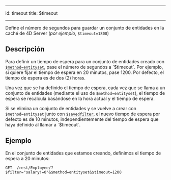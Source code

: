 - - -
id: timeout title: $timeout
- - -


Define el número de segundos para guardar un conjunto de entidades en la caché de 4D Server (*por ejemplo*, `$timeout=1800`)

## Descripción

Para definir un tiempo de espera para un conjunto de entidades creado con [`$method=entityset`]($method.md#methodentityset), pase el número de segundos a `$timeout`. Por ejemplo, si quiere fijar el tiempo de espera en 20 minutos, pase 1200. Por defecto, el tiempo de espera es de dos (2) horas.

Una vez que se ha definido el tiempo de espera, cada vez que se llama a un conjunto de entidades (mediante el uso de `$method=entityset`), el tiempo de espera se recalcula basándose en la hora actual y el tiempo de espera.

Si se elimina un conjunto de entidades y se vuelve a crear con `$method=entityset` junto con [`$savedfilter`]($savedfilter.md), el nuevo tiempo de espera por defecto es de 10 minutos, independientemente del tiempo de espera que haya definido al llamar a `$timeout`.

## Ejemplo

En el conjunto de entidades que estamos creando, definimos el tiempo de espera a 20 minutos:

`GET  /rest/Employee/?$filter="salary!=0"&$method=entityset&$timeout=1200`